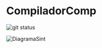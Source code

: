 # CompiladorComp

![git status](http://3.129.230.99/svg/leofmandrade/CompiladorComp/)


![DiagramaSint]("DiagramaSint.png")



